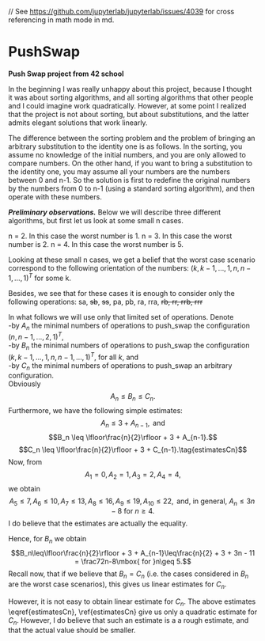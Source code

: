 // See https://github.com/jupyterlab/jupyterlab/issues/4039 for cross referencing in math mode in md.

# PushSwap
**Push Swap project from 42 school**


In the beginning I was really unhappy about this project, because I thought it was about sorting algorithms, and all sorting algorithms that other people and I could imagine work quadratically.
However, at some point I realized that the project is not about sorting, but about substitutions, and the latter admits elegant solutions that work linearly.

The difference between the sorting problem and the problem of bringing an arbitrary substitution to the identity one is as follows. In the sorting, you assume no knowledge of the initial numbers, and you are only allowed to compare numbers. On the other hand, if you want to bring a substitution to the identity one, you may assume all your numbers are the numbers between 0 and n-1.
So the solution is first to redefine the original numbers by the numbers from 0 to n-1 (using a standard sorting algorithm), and then operate with these numbers.

***Preliminary observations.***
Below we will describe three different algorithms, but first let us look at some small n cases.

n = 2. In this case the worst number is 1.
n = 3. In this case the worst number is 2.
n = 4. In this case the worst number is 5.

Looking at these small n cases, we get a belief that the worst case scenario correspond to the following orientation of the numbers:
$\left(k, k-1, \ldots, 1, n, n-1, \ldots, 1\right)^T$
for some k.

Besides, we see that for these cases it is enough to consider only the following operations:
sa, <s>sb</s>, ~~ss~~, pa, pb, ra, rra, <s>rb, rr, rrb, rrr</s>

In what follows we will use only that limited set of operations.
Denote <br>-by $A_n$ the minimal numbers of operations to push_swap the configuration $\left(n, n-1, \ldots, 2, 1\right)^T$, <br>-by $B_n$ the minimal numbers of operations to push_swap the configuration 
$\left(k, k-1, \ldots, 1, n, n-1, \ldots, 1\right)^T$, for all $k,$ and <br>-by $C_n$ the minimal numbers of operations to push_swap an arbitrary configuration.<br>
Obviously $$A_n\leq B_n\leq C_n.$$ Furthermore, we have the following simple estimates:
$$A_n \leq 3 + A_{n-1},\mbox{ and }$$
$$B_n \leq \lfloor\frac{n}{2}\rfloor + 3 + A_{n-1}.$$
$$C_n \leq \lfloor\frac{n}{2}\rfloor + 3 + C_{n-1}.\tag{estimatesCn}$$
Now, from $$A_1 = 0, A_2 = 1, A_3 = 2, A_4 = 4, $$ we obtain $$A_5\leq 7, A_6\leq 10, A_7\leq 13, A_8\leq 16, A_9\leq19, A_{10}\leq 22,\mbox{ and, in general, }A_n\leq3n-8\mbox{ for }n\geq4.$$ 
I do believe that the estimates are actually the equality.

Hence, for $B_n$ we obtain $$B_n\leq\lfloor\frac{n}{2}\rfloor + 3 + A_{n-1}\leq\frac{n}{2} + 3 + 3n - 11 = \frac72n-8\mbox{ for }n\geq 5.$$
Recall now, that if we believe that $B_n = C_n$ (i.e. the cases considered in $B_n$ are the worst case scenarios), this gives us linear estimates for $C_n.$

However, it is not easy to obtain linear estimate for $C_n.$ The above estimates \eqref{estimatesCn}, \ref{estimatesCn} give us only a quadratic estimate for $C_n.$ However, I do believe that such an estimate is a a rough estimate, and that the actual value should be smaller.
